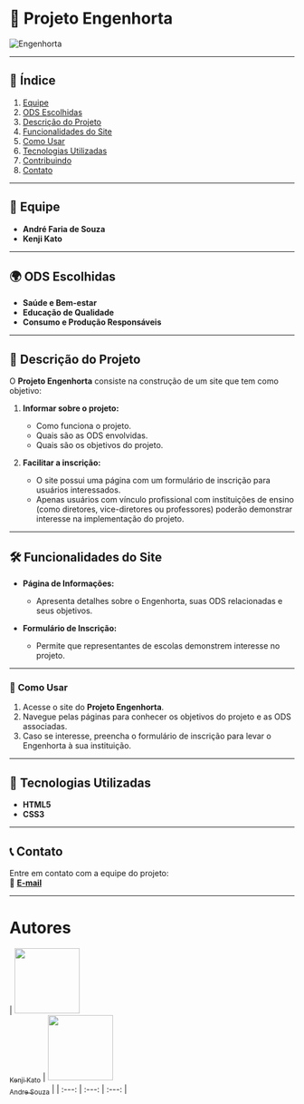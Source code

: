# 🌱 **Projeto Engenhorta**

![Engenhorta](https://github.com/user-attachments/assets/584b3ebd-5b36-46ab-9edf-93e466243bba)

---
## 📜 **Índice**
1. [Equipe](#-equipe)  
2. [ODS Escolhidas](#-ods-escolhidas)  
3. [Descrição do Projeto](#-descrição-do-projeto)  
4. [Funcionalidades do Site](#-funcionalidades-do-site)  
5. [Como Usar](#-como-usar)  
6. [Tecnologias Utilizadas](#-tecnologias-utilizadas)  
7. [Contribuindo](#-contribuindo)  
8. [Contato](#-contato)  

---

## 👥 **Equipe**  
- **André Faria de Souza**  
- **Kenji Kato**  

---

## 🌍 **ODS Escolhidas**  
- **Saúde e Bem-estar**  
- **Educação de Qualidade**  
- **Consumo e Produção Responsáveis**

---

## 📖 **Descrição do Projeto**  
O **Projeto Engenhorta** consiste na construção de um site que tem como objetivo:  

1. **Informar sobre o projeto:**  
   - Como funciona o projeto.  
   - Quais são as ODS envolvidas.  
   - Quais são os objetivos do projeto.  

2. **Facilitar a inscrição:**  
   - O site possui uma página com um formulário de inscrição para usuários interessados.  
   - Apenas usuários com vínculo profissional com instituições de ensino (como diretores, vice-diretores ou professores) poderão demonstrar interesse na implementação do projeto.  

---

## 🛠 **Funcionalidades do Site**  
- **Página de Informações:**  
  - Apresenta detalhes sobre o Engenhorta, suas ODS relacionadas e seus objetivos.  

- **Formulário de Inscrição:**  
  - Permite que representantes de escolas demonstrem interesse no projeto.  

---

### 🌟 **Como Usar**  
1. Acesse o site do **Projeto Engenhorta**.  
2. Navegue pelas páginas para conhecer os objetivos do projeto e as ODS associadas.  
3. Caso se interesse, preencha o formulário de inscrição para levar o Engenhorta à sua instituição.  

---

## 🧰 **Tecnologias Utilizadas**  
- **HTML5**  
- **CSS3**  

---

## 📞 **Contato**  
Entre em contato com a equipe do projeto:  
📧 **[E-mail](mailto:katokenji8@gmail.com)**  

---

# Autores

| [<img loading="lazy" src="https://github.com/user-attachments/assets/bc26aa19-4a8c-4d7e-948d-672a51984840" width=115><br><sub>Kenji Kato</sub>](https://github.com/Kenji1-maker) |  [<img loading="lazy" src="https://github.com/user-attachments/assets/f30ae3c6-070c-4fd3-ac7b-bebbb334b5f3" width=115><br><sub>Andre Souza</sub>](https://github.com/AndreSouza94)  |
| :---: | :---: | :---: |



